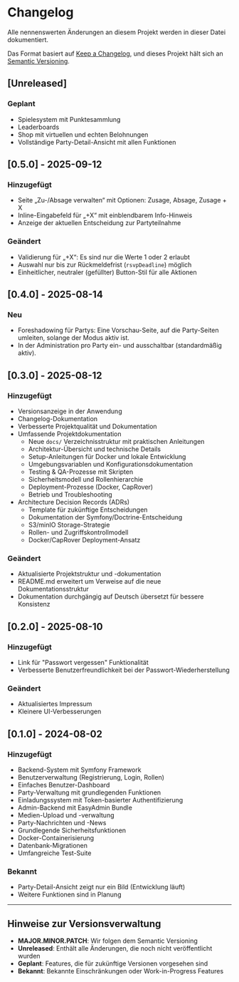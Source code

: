 # Changelog
Alle nennenswerten Änderungen an diesem Projekt werden in dieser Datei dokumentiert.

Das Format basiert auf [Keep a Changelog](https://keepachangelog.com/de/1.1.0/),
und dieses Projekt hält sich an [Semantic Versioning](https://semver.org/lang/de/spec/v2.0.0.html).

## [Unreleased]

### Geplant
- Spielesystem mit Punktesammlung
- Leaderboards
- Shop mit virtuellen und echten Belohnungen
- Vollständige Party-Detail-Ansicht mit allen Funktionen

## [0.5.0] - 2025-09-12

### Hinzugefügt
- Seite „Zu-/Absage verwalten“ mit Optionen: Zusage, Absage, Zusage + X
- Inline-Eingabefeld für „+X“ mit einblendbarem Info-Hinweis
- Anzeige der aktuellen Entscheidung zur Partyteilnahme

### Geändert
- Validierung für „+X“: Es sind nur die Werte 1 oder 2 erlaubt
- Auswahl nur bis zur Rückmeldefrist (`rsvpDeadline`) möglich
- Einheitlicher, neutraler (gefüllter) Button-Stil für alle Aktionen

## [0.4.0] - 2025-08-14

### Neu
- Foreshadowing für Partys: Eine Vorschau-Seite, auf die Party-Seiten umleiten, solange der Modus aktiv ist.
- In der Administration pro Party ein- und ausschaltbar (standardmäßig aktiv).

## [0.3.0] - 2025-08-12

### Hinzugefügt
- Versionsanzeige in der Anwendung
- Changelog-Dokumentation
- Verbesserte Projektqualität und Dokumentation
- Umfassende Projektdokumentation
  - Neue `docs/` Verzeichnisstruktur mit praktischen Anleitungen
  - Architektur-Übersicht und technische Details
  - Setup-Anleitungen für Docker und lokale Entwicklung
  - Umgebungsvariablen und Konfigurationsdokumentation
  - Testing & QA-Prozesse mit Skripten
  - Sicherheitsmodell und Rollenhierarchie
  - Deployment-Prozesse (Docker, CapRover)
  - Betrieb und Troubleshooting
- Architecture Decision Records (ADRs)
  - Template für zukünftige Entscheidungen
  - Dokumentation der Symfony/Doctrine-Entscheidung
  - S3/minIO Storage-Strategie
  - Rollen- und Zugriffskontrollmodell
  - Docker/CapRover Deployment-Ansatz

### Geändert
- Aktualisierte Projektstruktur und -dokumentation
- README.md erweitert um Verweise auf die neue Dokumentationsstruktur
- Dokumentation durchgängig auf Deutsch übersetzt für bessere Konsistenz

## [0.2.0] - 2025-08-10

### Hinzugefügt
- Link für "Passwort vergessen" Funktionalität
- Verbesserte Benutzerfreundlichkeit bei der Passwort-Wiederherstellung

### Geändert
- Aktualisiertes Impressum
- Kleinere UI-Verbesserungen

## [0.1.0] - 2024-08-02

### Hinzugefügt
- Backend-System mit Symfony Framework
- Benutzerverwaltung (Registrierung, Login, Rollen)
- Einfaches Benutzer-Dashboard
- Party-Verwaltung mit grundlegenden Funktionen
- Einladungssystem mit Token-basierter Authentifizierung
- Admin-Backend mit EasyAdmin Bundle
- Medien-Upload und -verwaltung
- Party-Nachrichten und -News
- Grundlegende Sicherheitsfunktionen
- Docker-Containerisierung
- Datenbank-Migrationen
- Umfangreiche Test-Suite

### Bekannt
- Party-Detail-Ansicht zeigt nur ein Bild (Entwicklung läuft)
- Weitere Funktionen sind in Planung

---

## Hinweise zur Versionsverwaltung

- **MAJOR.MINOR.PATCH**: Wir folgen dem Semantic Versioning
- **Unreleased**: Enthält alle Änderungen, die noch nicht veröffentlicht wurden
- **Geplant**: Features, die für zukünftige Versionen vorgesehen sind
- **Bekannt**: Bekannte Einschränkungen oder Work-in-Progress Features
